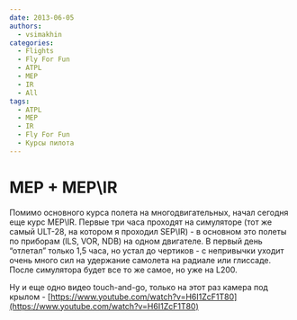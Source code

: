 ```yaml
---
date: 2013-06-05
authors:
  - vsimakhin
categories:
  - Flights
  - Fly For Fun
  - ATPL
  - MEP
  - IR
  - All
tags:
  - ATPL
  - MEP
  - IR
  - Fly For Fun
  - Курсы пилота
---
```


# MEP + MEP\IR

Помимо основного курса полета на многодвигательных, начал сегодня еще курс MEP\IR. Первые три часа проходят на симуляторе (тот же самый ULT-28, на котором я проходил SEP\IR) - в основном это полеты по приборам (ILS, VOR, NDB) на одном двигателе. В первый день “отлетал” только 1,5 часа, но устал до чертиков - с непривычки уходит очень много сил на удержание самолета на радиале или глиссаде. После симулятора будет все то же самое, но уже на L200.

Ну и еще одно видео touch-and-go, только на этот раз камера под крылом - [https://www.youtube.com/watch?v=H6I1ZcF1T80](https://www.youtube.com/watch?v=H6I1ZcF1T80)